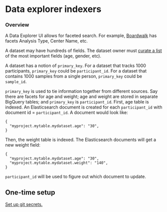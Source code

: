 # Data explorer indexers

### Overview

A Data Explorer UI allows for faceted search. For example,
[Boardwalk](https://commons.ucsc-cgp-dev.org/boardwalk) has facets Analysis
Type, Center Name, etc.

A dataset may have hundreds of fields. The dataset owner
must [curate a list](https://github.com/DataBiosphere/data-explorer-indexers/blob/master/dataset_config/platinum_genomes/ui.json)
of the most important fields (age, gender, etc).

A dataset has a notion of `primary_key`. For a dataset that tracks 1000
participants, `primary_key` could be `participant_id`. For a dataset that
contains 1000 samples from a single person, `primary_key` could be `sample_id`.

`primary_key` is used to tie information together from different sources.
Say there are facets for age and weight; age and weight are
stored in separate BigQuery tables; and `primary_key` is `participant_id`.
First, age table is indexed. An Elasticsearch document is created for each
`participant_id` with document id = `participant_id`. A document would look
like:

```
{
  "myproject.mytable.mydataset.age": "30",
}
```

Then, the weight table is indexed. The Elasticsearch documents will get a new
weight field:

```
{
  "myproject.mytable.mydataset.age": "30",
  "myproject.mytable.mydataset.weight": "140",
}
```

`participant_id` will be used to figure out which document to update.

## One-time setup

[Set up git secrets.](https://github.com/DataBiosphere/data-explorer-indexers/tree/master/hooks)
